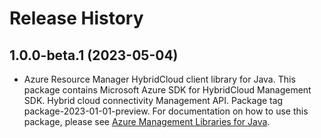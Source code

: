 # Release History

## 1.0.0-beta.1 (2023-05-04)

- Azure Resource Manager HybridCloud client library for Java. This package contains Microsoft Azure SDK for HybridCloud Management SDK. Hybrid cloud connectivity Management API. Package tag package-2023-01-01-preview. For documentation on how to use this package, please see [Azure Management Libraries for Java](https://aka.ms/azsdk/java/mgmt).
